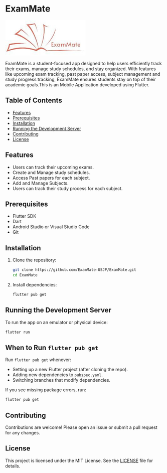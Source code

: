 # ExamMate

![ExamMate-Logo](public/logo/exammate-logo-full.jpg)

ExamMate is a student-focused app designed to help users efficiently track their exams, manage study schedules, and stay organized. With features like upcoming exam tracking, past paper access, subject management and study progress tracking, ExamMate ensures students stay on top of their academic goals.This is an Mobile Application developed using Flutter.

## Table of Contents

- [Features](#features)
- [Prerequisites](#prerequisites)
- [Installation](#installation)
- [Running the Development Server](#running-the-development-server)<!-- - [Usage](#usage) -->
- [Contributing](#contributing)
- [License](#license)

## Features

- Users can track their upcoming exams.
- Create and Manage study schedules.
- Access Past papers for each subject.
- Add and Manage Subjects.
- Users can track their study process for each subject.

## Prerequisites

- Flutter SDK
- Dart
- Android Studio or Visual Studio Code
- Git

## Installation

1. Clone the repository:
   ```bash
   git clone https://github.com/ExamMate-USJP/ExamMate.git
   cd ExamMate
   ```

2. Install dependencies:
   ```bash
   flutter pub get
   ```


## Running the Development Server

To run the app on an emulator or physical device:

```bash
flutter run
```

## When to Run `flutter pub get`

Run `flutter pub get` whenever:

- Setting up a new Flutter project (after cloning the repo).
- Adding new dependencies to `pubspec.yaml`.
- Switching branches that modify dependencies.

If you see missing package errors, run:

```bash
flutter pub get
```

<!-- ## Usage

1. Open the app on your mobile device or emulator.
2. Register or log in to access your study dashboard.
3. Create study plans and add subjects or topics.
4. Take practice exams and track progress.
5. View performance analytics to improve study habits. -->

## Contributing

Contributions are welcome! Please open an issue or submit a pull request for any changes.

## License

This project is licensed under the MIT License. See the [LICENSE](LICENSE) file for details.


